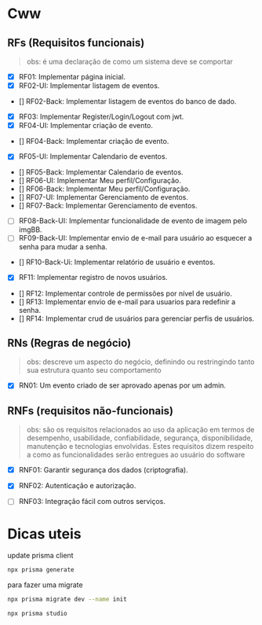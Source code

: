 # Cww 

## RFs (Requisitos funcionais) 
> obs: é uma declaração de como um sistema deve se comportar

- [x] RF01: Implementar página inicial.
- [x] RF02-UI: Implementar listagem de eventos.
- [] RF02-Back: Implementar listagem de eventos do banco de dado.
- [x] RF03: Implementar Register/Login/Logout com jwt.
- [x] RF04-UI: Implementar criação de evento.
- [] RF04-Back: Implementar criação de evento.
- [x] RF05-UI: Implementar Calendario de eventos.
- [] RF05-Back: Implementar Calendario de eventos.
- [] RF06-UI: Implementar Meu perfil/Configuração.
- [] RF06-Back: Implementar Meu perfil/Configuração.
- [] RF07-UI: Implementar Gerenciamento de eventos.
- [] RF07-Back: Implementar Gerenciamento de eventos.
- [ ] RF08-Back-UI: Implementar funcionalidade de evento de imagem pelo imgBB.
- [ ] RF09-Back-UI: Implementar envio de e-mail para usuário ao esquecer a senha para mudar a senha.
- [] RF10-Back-Ui: Implementar relatório de usuário e eventos.
- [x] RF11: Implementar registro de novos usuários.
- [] RF12: Implementar controle de permissões por nível de usuário.
- [] RF13: Implementar envio de e-mail para usuarios para redefinir a senha.
- [] RF14: Implementar crud de usuários para gerenciar perfis de usuários.

## RNs (Regras de negócio)
> obs: descreve um aspecto do negócio, definindo ou restringindo tanto sua estrutura quanto seu comportamento

- [x] RN01: Um evento criado de ser aprovado apenas por um admin.


## RNFs (requisitos não-funcionais)
> obs:  são os requisitos relacionados ao uso da aplicação em termos de desempenho, usabilidade, confiabilidade, segurança, disponibilidade, manutenção e tecnologias envolvidas. Estes requisitos dizem respeito a como as funcionalidades serão entregues ao usuário do software

- [x] RNF01: Garantir segurança dos dados (criptografia).
- [x] RNF02: Autenticação e autorização.
- [ ] RNF03: Integração fácil com outros serviços.


# Dicas uteis

update prisma client
``` bash
npx prisma generate
```

para fazer uma migrate
``` bash
npx prisma migrate dev --name init

npx prisma studio
```
